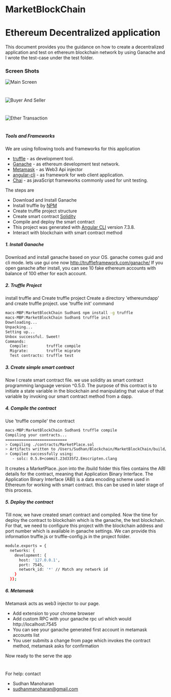 <!-- for dev: proxy http://localhost:4000/ -->
<!-- for prod: proxy https://back-prime-server.herokuapp.com/ -->



# MarketBlockChain

# Ethereum Decentralized application
This document provides you the guidance on how to create a decentralized application and test on ethereum blockchain network by using Ganache and I wrote the test-case under the test folder.

### Screen Shots

![Main Screen](3.jpg)
#
![Buyer And Seller](2.png)
#
![Ether Transaction](1.jpg)
#

##### Tools and Frameworks
We are using following tools and frameworks for this application
* [truffle](https://www.trufflesuite.com/) - as development tool.
* [Ganache](https://www.trufflesuite.com/ganache) - as ethereum development test network.
* [Metamask](https://chrome.google.com/webstore/detail/metamask/nkbihfbeogaeaoehlefnkodbefgpgknn) - as Web3 Api injector
* [angular-cli](https://cli.angular.io/) - as framework for web client application.
* [Chai](https://www.npmjs.com/package/chai) - as javaScript frameworks commonly used for unit testing.


The steps are
- Download and Install Ganache
- Install truffle by [NPM](https://www.npmjs.com/package/truffle)
- Create truffle project structure
- Create smart contract [Solidity](https://solidity.readthedocs.io/en/v0.5.12/)
- Compile and deploy the smart contract
- This project was generated with [Angular CLI](https://github.com/angular/angular-cli) version 7.3.8.
- Interact with blockchain with smart contract method

##### 1. Install Ganache
Download and install ganache based on your OS. ganache comes guid and cli mode. lets use gui one now
http://truffleframework.com/ganache/
If you open ganache after install, you can see 10 fake ethereum accounts with balance of 100 ether  for each  account.

##### 2. Truffle Project
install truffle and Create truffle project
Create a directory 'ethereumdapp' and create truffle project. use 'truffle init' command
```sh
macs-MBP:MarketBlockChain Sudhan$ npm install -g truffle
macs-MBP:MarketBlockChain Sudhan$ truffle init
Downloading...
Unpacking...
Setting up...
Unbox successful. Sweet!
Commands:
  Compile:        truffle compile
  Migrate:        truffle migrate
  Test contracts: truffle test
```
##### 3. Create simple smart contract
Now I create smart contract file. we use solidity as smart contract programming language version ^0.5.0.
The purpose of this contract is to initiate a state variable in the blockchain and manipulating that value of that variable by invoking our smart contract method from a dapp.

##### 4. Compile the contract
Use 'truffle compile' the contract
```sh
macs-MBP:MarketBlockChain Sudhan$ truffle compile
Compiling your contracts...
===========================
> Compiling ./contracts/MarketPlace.sol
> Artifacts written to /Users/Sudhan/Blockchain/MarketBlockChain/build/contracts
> Compiled successfully using:
   - solc: 0.5.8+commit.23d335f2.Emscripten.clang
```
It creates a MarketPlace..json into the /build folder
this files contains the ABI details for the contract, meaning that Application Binary Interface. The Application Binary Interface (ABI) is a data encoding scheme used in Ethereum for working with smart contract. this can be used in later stage of this process.

##### 5. Deploy the contract
Till now, we have created smart contract and compiled. Now the time for deploy the contract to blockchain which is the ganache, the test blockchain.
For that, we need to configure this project with the blockchain address and port number which is available in ganache settings. We can provide this information truffle.js or truffle-config.js in the project folder.
```sh
module.exports = {
  networks: {
    development: {
      host: '127.0.0.1',
      port: 7545,
      network_id: '*' // Match any network id
    }
  }};
```

##### 6. Metamask
Metamask acts as web3 injector to our page.

- Add extension to your chrome browser
- Add custom RPC with your ganache rpc url which would http://localhost:7545
- You can see your ganache generated first account in metamask accounts list
- You user submits a change from page which invokes the contract method, metamask asks for confirmation

Now ready to the serve the app

#

For help: contact

- Sudhan Manoharan
- sudhanmanoharan@gmail.com
